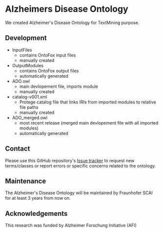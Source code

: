 
# Alzheimers Disease Ontology

We created Alzheimer's Disease Ontology for TextMining purpose.

## Development
- InputFiles
    - contains OntoFox input files
    - manually created
- OutputModules
    - contains OntoFox output files
    - automatically generated
- ADO.owl
    - main devlopement file, imports module
    - manually created
- catalog-v001.xml
     - Protege catalog file that links IRIs from imported modules to relative file paths
     - manually created
- ADO_merged.owl
    - most recent release (merged main devlopement file with all imported modules)
    - automatically generated

## Contact 

Please use this GitHub repository's [Issue tracker](https://github.com/Fraunhofer-SCAI-Applied-Semantics/ado/issues) to request new terms/classes or report errors or specific concerns related to the ontology.

## Maintenance 

The Alzheimer's Disease Ontology will be maintained by Fraunhofer SCAI for at least 3 years from now on. 


## Acknowledgements

This research was funded by Alzheimer Forschung Initiative (AFI)


